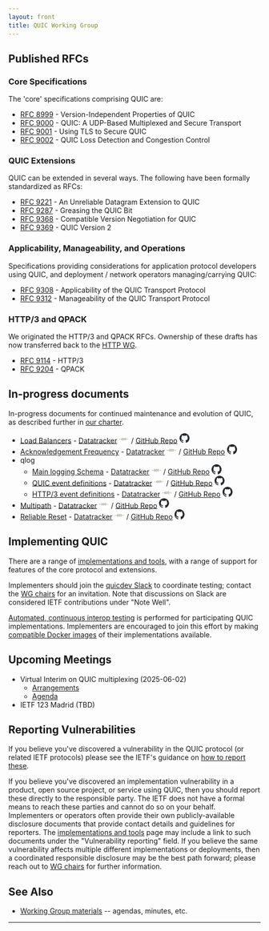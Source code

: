 ```yaml
---
layout: front
title: QUIC Working Group
---
```


## Published RFCs
### Core Specifications

The 'core' specifications comprising QUIC are:

* [RFC 8999](https://www.rfc-editor.org/rfc/rfc8999.html) - Version-Independent Properties of QUIC
* [RFC 9000](https://www.rfc-editor.org/rfc/rfc9000.html) - QUIC: A UDP-Based Multiplexed and Secure Transport
* [RFC 9001](https://www.rfc-editor.org/rfc/rfc9001.html) - Using TLS to Secure QUIC
* [RFC 9002](https://www.rfc-editor.org/rfc/rfc9002.html) - QUIC Loss Detection and Congestion Control

### QUIC Extensions

QUIC can be extended in several ways. The following have been
formally standardized as RFCs:

* [RFC 9221](https://www.rfc-editor.org/rfc/rfc9221.html) - An Unreliable Datagram Extension to QUIC
* [RFC 9287](https://www.rfc-editor.org/rfc/rfc9287.html) - Greasing the QUIC Bit
* [RFC 9368](https://www.rfc-editor.org/rfc/rfc9368.html) - Compatible Version Negotiation for QUIC
* [RFC 9369](https://www.rfc-editor.org/rfc/rfc9369.html) - QUIC Version 2

### Applicability, Manageability, and Operations

Specifications providing considerations for application protocol developers
using QUIC, and deployment / network operators managing/carrying QUIC:

* [RFC 9308](https://www.rfc-editor.org/rfc/rfc9308.html) - Applicability of the QUIC Transport Protocol
* [RFC 9312](https://www.rfc-editor.org/rfc/rfc9312.html) - Manageability of the QUIC Transport Protocol

### HTTP/3 and QPACK

We originated the HTTP/3 and QPACK RFCs. Ownership of these drafts has now
transferred back to the [HTTP WG](https://httpwg.org).

* [RFC 9114](https://www.rfc-editor.org/rfc/rfc9114.html) - HTTP/3
* [RFC 9204](https://www.rfc-editor.org/rfc/rfc9204.html) - QPACK

## In-progress documents

In-progress documents for continued maintenance and evolution of QUIC, as described
further in [our charter](https://datatracker.ietf.org/wg/quic/about/).

* [Load Balancers](https://quicwg.github.io/load-balancers/draft-ietf-quic-load-balancers.html) -
  [Datatracker](https://datatracker.ietf.org/doc/html/draft-ietf-quic-load-balancers) <img src="asset/ietf-logo-white.svg" width=20>  /
  [GitHub Repo](https://github.com/quicwg/load-balancers) <img src="asset/github-mark.svg" width=20>
* [Acknowledgement Frequency](https://quicwg.org/ack-frequency/draft-ietf-quic-ack-frequency.html) -
  [Datatracker](https://datatracker.ietf.org/doc/html/draft-ietf-quic-ack-frequency) <img src="asset/ietf-logo-white.svg" width=20> /
  [GitHub Repo](https://github.com/quicwg/ack-frequency) <img src="asset/github-mark.svg" width=20>
* qlog
    * [Main logging Schema](https://quicwg.org/qlog/draft-ietf-quic-qlog-main-schema.html) -
      [Datatracker](https://datatracker.ietf.org/doc/html/draft-ietf-quic-qlog-main-schema) <img src="asset/ietf-logo-white.svg" width=20> /
      [GitHub Repo](https://github.com/quicwg/qlog) <img src="asset/github-mark.svg" width=20>
    * [QUIC event definitions](https://quicwg.org/qlog/draft-ietf-quic-qlog-quic-events.html) -
      [Datatracker](https://datatracker.ietf.org/doc/html/draft-ietf-quic-qlog-quic-events.html) <img src="asset/ietf-logo-white.svg" width=20> /
      [GitHub Repo](https://github.com/quicwg/qlog) <img src="asset/github-mark.svg" width=20>
    * [HTTP/3 event definitions](https://quicwg.org/qlog/draft-ietf-quic-qlog-h3-events.html) -
      [Datatracker](https://datatracker.ietf.org/doc/html/draft-ietf-quic-qlog-h3-events.html) <img src="asset/ietf-logo-white.svg" width=20> /
      [GitHub Repo](https://github.com/quicwg/qlog) <img src="asset/github-mark.svg" width=20>
* [Multipath](https://quicwg.org/multipath/draft-ietf-quic-multipath.html) -
  [Datatracker](https://datatracker.ietf.org/doc/html/draft-ietf-quic-multipath) <img src="asset/ietf-logo-white.svg" width=20> /
  [GitHub Repo](https://github.com/quicwg/multipath) <img src="asset/github-mark.svg" width=20>
* [Reliable Reset](https://quicwg.org/reliable-stream-reset/draft-ietf-quic-reliable-stream-reset.html) -
  [Datatracker](https://datatracker.ietf.org/doc/html/draft-ietf-quic-reliable-stream-reset) <img src="asset/ietf-logo-white.svg" width=20> /
  [GitHub Repo](https://github.com/quicwg/reliable-stream-reset) <img src="asset/github-mark.svg" width=20>


## Implementing QUIC

There are a range of [implementations and tools](https://quicwg.org/implementations.html),
with a range of support for features of the core protocol and extensions.

Implementers should join the [quicdev Slack](https://quicdev.slack.com/) to
coordinate testing; contact the [WG chairs](mailto:quic-chairs@ietf.org) for an
invitation. Note that discussions on Slack are considered IETF contributions
under "Note Well".

[Automated, continuous interop testing](https://interop.seemann.io/) is
performed for participating QUIC implementations. Implementers are encouraged to
join this effort by making [compatible Docker images](https://github.com/marten-seemann/quic-interop-runner#building-a-quic-endpoint) of their implementations available.

## Upcoming Meetings

* Virtual Interim on QUIC multiplexing (2025-06-02)
  * [Arrangements](https://datatracker.ietf.org/meeting/interim-2025-quic-01/session/quic)
  * [Agenda](https://github.com/quicwg/wg-materials/blob/main/interim-25-06/agenda.md)
* IETF 123 Madrid (TBD)

## Reporting Vulnerabilities

If you believe you've discovered a vulnerability in the QUIC protocol (or related
IETF protocols) please see the IETF's guidance on [how to report
these](https://www.ietf.org/standards/rfcs/vulnerabilities/).

If you believe you've discovered an implementation vulnerability in a product,
open source project, or service using QUIC, then you should report these
directly to the responsible party. The IETF does not have a formal means to
reach these parties and cannot do so on your behalf. Implementers or operators
often provide their own publicly-available disclosure documents that provide
contact details and guidelines for reporters. The [implementations and
tools](https://quicwg.org/implementations.html) page
may include a link to such documents under the "Vulnerability reporting" field.
If you believe the same vulnerability affects multiple different implementations
or deployments, then a coordinated responsible disclosure may be the best path
forward; please reach out to [WG chairs](mailto:quic-chairs@ietf.org) for
further information.

## See Also

* [Working Group materials](https://github.com/quicwg/wg-materials) -- agendas, minutes, etc.

----
